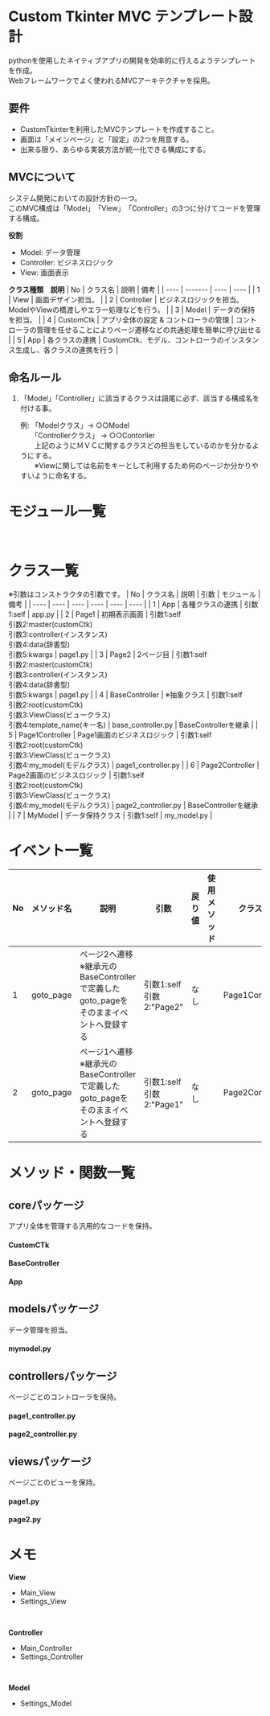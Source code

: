 # Custom Tkinter MVC テンプレート設計
 pythonを使用したネイティブアプリの開発を効率的に行えるようテンプレートを作成。<br>
 Webフレームワークでよく使われるMVCアーキテクチャを採用。

## 要件
 - CustomTkinterを利用したMVCテンプレートを作成すること。
 - 画面は「メインページ」と「設定」の2つを用意する。
 - 出来る限り、あらゆる実装方法が統一化できる構成にする。

## MVCについて
 システム開発においての設計方針の一つ。<br>
 このMVC構成は「Model」　「View」　「Controller」の3つに分けてコードを管理する構成。

**役割**
- Model: データ管理
- Controller: ビジネスロジック
- View: 画面表示

**クラス種類　説明**
| No | クラス名 | 説明 | 備考 |
| ---- | ------- | ---- | ---- |
| 1 | View | 画面デザイン担当。 |
| 2 | Controller | ビジネスロジックを担当。ModelやViewの橋渡しやエラー処理などを行う。 |
| 3 | Model | データの保持を担当。 |
| 4 | CustomCtk | アプリ全体の設定 & コントローラの管理 | コントローラの管理を任せることによりページ遷移などの共通処理を簡単に呼び出せる |
| 5 | App | 各クラスの連携 | CustomCtk、モデル、コントローラのインスタンス生成し、各クラスの連携を行う |

## 命名ルール
1. 「Model」「Controller」に該当するクラスは語尾に必ず、該当する構成名を付ける事。

    例: 「Modelクラス」→ ○○Model<br>
 　　「Controllerクラス」 → ○○Contorller<br>
　　上記のようにＭＶＣに関するクラスどの担当をしているのかを分かるようにする。
<br>　　※Viewに関しては名前をキーとして利用するため何のページか分かりやすいように命名する。

# モジュール一覧
　　
# クラス一覧
※引数はコンストラクタの引数です。
| No | クラス名 | 説明 | 引数 | モジュール | 備考 | 
| ---- | ---- | ---- | ---- | ---- | ---- |
| 1 | App | 各種クラスの連携 | 引数1:self | app.py |
| 2 | Page1 | 初期表示画面 | 引数1:self<br>引数2:master(customCtk)<br>引数3:controller(インスタンス)<br>引数4:data(辞書型)<br>引数5:kwargs | page1.py |
| 3 | Page2 | 2ページ目 | 引数1:self<br>引数2:master(customCtk)<br>引数3:controller(インスタンス)<br>引数4:data(辞書型)<br>引数5:kwargs | page1.py |
| 4 | BaseController | ※抽象クラス | 引数1:self<br>引数2:root(customCtk)<br>引数3:ViewClass(ビュークラス)<br>引数4:template_name(キー名) | base_controller.py | BaseControllerを継承 |
| 5 | Page1Controller | Page1画面のビジネスロジック | 引数1:self<br>引数2:root(customCtk)<br>引数3:ViewClass(ビュークラス)<br>引数4:my_model(モデルクラス) | page1_controller.py |
| 6 | Page2Controller | Page2画面のビジネスロジック | 引数1:self<br>引数2:root(customCtk)<br>引数3:ViewClass(ビュークラス)<br>引数4:my_model(モデルクラス) | page2_controller.py | BaseControllerを継承 |
| 7 | MyModel | データ保持クラス | 引数1:self | my_model.py |

# イベント一覧
| No | メソッド名 | 説明 | 引数 | 戻り値 | 使用メソッド | クラス名 |
| ---- | ---- | ---- | ---- | ---- | ---- | ---- |
| 1 | goto_page | ページ2へ遷移<br>※継承元のBaseControllerで定義したgoto_pageをそのままイベントへ登録する | 引数1:self<br>引数2:"Page2" | なし |  | Page1Controller |
| 2 | goto_page | ページ1へ遷移<br>※継承元のBaseControllerで定義したgoto_pageをそのままイベントへ登録する | 引数1:self<br>引数2:"Page1" | なし |  | Page2Controller |

# メソッド・関数一覧
## coreパッケージ
 アプリ全体を管理する汎用的なコードを保持。
#### CustomCTk
#### BaseController
#### App

## modelsパッケージ
 データ管理を担当。
#### mymodel.py

## controllersパッケージ
 ページごとのコントローラを保持。
#### page1_controller.py
#### page2_controller.py

## viewsパッケージ
 ページごとのビューを保持。
#### page1.py
#### page2.py


# メモ
**View**<br>
- Main_View
- Settings_View
<br>

**Controller**<br>
- Main_Controller
- Settings_Controller
<br>

**Model**<br>
- Settings_Model
<br>
